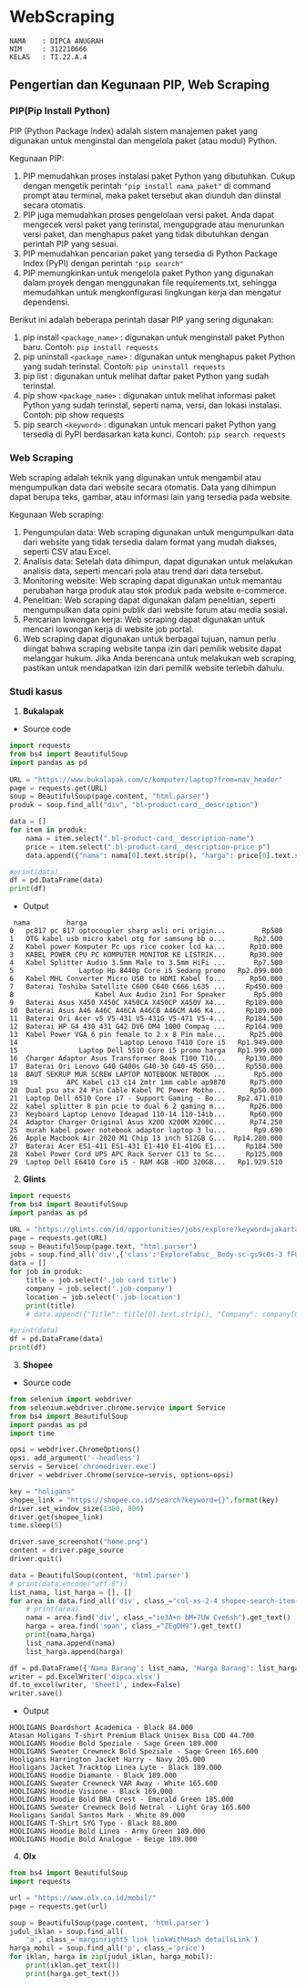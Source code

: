 # WebScraping
```
NAMA    : DIPCA ANUGRAH
NIM     : 312210666
KELAS   : TI.22.A.4
```

## Pengertian dan Kegunaan PIP, Web Scraping
### PIP(Pip Install Python)
PIP (Python Package Index) adalah sistem manajemen paket yang digunakan untuk menginstal dan mengelola paket (atau modul) Python.

Kegunaan PIP:

1. PIP memudahkan proses instalasi paket Python yang dibutuhkan. Cukup dengan mengetik perintah `"pip install nama_paket"` di command prompt atau terminal, maka paket tersebut akan diunduh dan diinstal secara otomatis.
2. PIP juga memudahkan proses pengelolaan versi paket. Anda dapat mengecek versi paket yang terinstal, mengupgrade atau menurunkan versi paket, dan menghapus paket yang tidak dibutuhkan dengan perintah PIP yang sesuai.
3. PIP memudahkan pencarian paket yang tersedia di Python Package Index (PyPI) dengan perintah `"pip search"`
4. PIP memungkinkan untuk mengelola paket Python yang digunakan dalam proyek dengan menggunakan file requirements.txt, sehingga memudahkan untuk mengkonfigurasi lingkungan kerja dan mengatur dependensi.

Berikut ini adalah beberapa perintah dasar PIP yang sering digunakan:

1. pip install `<package_name>` : digunakan untuk menginstall paket Python baru. Contoh: `pip install requests`
2. pip uninstall `<package_name>` : digunakan untuk menghapus paket Python yang sudah terinstal. Contoh: `pip uninstall requests`
3. pip list : digunakan untuk melihat daftar paket Python yang sudah terinstal.
4. pip show `<package_name>` : digunakan untuk melihat informasi paket Python yang sudah terinstal, seperti nama, versi, dan lokasi instalasi. Contoh: pip show requests
5. pip search `<keyword>` : digunakan untuk mencari paket Python yang tersedia di PyPI berdasarkan kata kunci. Contoh: `pip search requests`

### Web Scraping
Web scraping adalah teknik yang digunakan untuk mengambil atau mengumpulkan data dari website secara otomatis. Data yang dihimpun dapat berupa teks, gambar, atau informasi lain yang tersedia pada website.

Kegunaan Web scraping:

1. Pengumpulan data: Web scraping digunakan untuk mengumpulkan data dari website yang tidak tersedia dalam format yang mudah diakses, seperti CSV atau Excel.
2. Analisis data: Setelah data dihimpun, dapat digunakan untuk melakukan analisis data, seperti mencari pola atau trend dari data tersebut.
3. Monitoring website: Web scraping dapat digunakan untuk memantau perubahan harga produk atau stok produk pada website e-commerce.
4. Penelitian: Web scraping dapat digunakan dalam penelitian, seperti mengumpulkan data opini publik dari website forum atau media sosial.
5. Pencarian lowongan kerja: Web scraping dapat digunakan untuk mencari lowongan kerja di website job portal.
6. Web scraping dapat digunakan untuk berbagai tujuan, namun perlu diingat bahwa scraping website tanpa izin dari pemilik website dapat melanggar hukum. Jika Anda berencana untuk melakukan web scraping, pastikan untuk mendapatkan izin dari pemilik website terlebih dahulu.

### Studi kasus
1. **Bukalapak**
* Source code
``` python
import requests
from bs4 import BeautifulSoup
import pandas as pd
     
URL = "https://www.bukalapak.com/c/komputer/laptop?from=nav_header"
page = requests.get(URL)
soup = BeautifulSoup(page.content, "html.parser")
produk = soup.find_all("div", "bl-product-card__description")

data = []
for item in produk:
    nama = item.select(".bl-product-card__description-name")
    price = item.select(".bl-product-card__description-price p")
    data.append({"nama": nama[0].text.strip(), "harga": price[0].text.strip()})

#print(data)
df = pd.DataFrame(data)
print(df)
```
* Output
```
 nama         harga
0   pc817 pc 817 optocoupler sharp asli ori origin...         Rp500
1   OTG kabel usb micro kabel otg for samsung bb o...       Rp2.500
2   Kabel power Komputer Pc ups rice cooker lcd ka...      Rp10.000
3   KABEL POWER CPU PC KOMPUTER MONITOR KE LISTRIK...      Rp30.000
4   Kabel Splitter Audio 3.5mm Male to 3.5mm HiFi ...       Rp7.500
5                Laptop Hp 8440p Core i5 Sedang promo   Rp2.099.000
6   Kabel MHL Converter Micro USB to HDMI Kabel fo...      Rp50.000
7   Baterai Toshiba Satellite C600 C640 C666 L635 ...     Rp450.000
8                    Kabel Aux Audio 2in1 For Speaker       Rp5.000
9   Baterai Asus X450 X450C X450CA X450CP X450V X4...     Rp189.000
10  Baterai Asus A46 A46C A46CA A46CB A46CM A46 K4...     Rp189.000
11  Baterai Ori Acer v5 V5-431 V5-431G V5-471 V5-4...     Rp184.500
12  Baterai HP G4 430 431 G42 DV6 DM4 1000 Compaq ...     Rp164.900
13  Kabel Power VGA 6 pin female to 2 x 8 Pin male...      Rp25.000
14                         Laptop Lenovo T410 Core i5   Rp1.949.000
15               Laptop Dell 5510 Core i5 promo harga   Rp1.999.000
16  Charger Adaptor Asus Transformer Book T100 T10...     Rp130.000
17  Baterai Ori Lenovo G40 G400s G40-30 G40-45 G50...     Rp550.000
18  BAUT SEKRUP MUR SCREW LAPTOP NOTEBOOK NETBOOK ...       Rp5.000
19            APC Kabel c13 c14 2mtr 1mm cable ap9870      Rp75.000
20  Dual psu atx 24 Pin Cable Kabel PC Power Mothe...      Rp50.000
21  Laptop Dell 6510 Core i7 - Support Gaming - Bo...   Rp2.471.010
22  kabel splitter 8 pin pcie to dual 6 2 gaming m...      Rp26.000
23  Keyboard Laptop Lenovo Ideapad 110-14 110-14ib...      Rp60.000
24  Adaptor Charger Original Asus X200 X200M X200C...      Rp74.250
25  murah kabel power notebook adaptor laptop 3 lu...       Rp9.690
26  Apple Macbook Air 2020 M1 Chip 13 inch 512GB G...  Rp14.280.000
27  Baterai Acer ES1-411 ES1-431 E1-410 E1-410G E1...     Rp184.500
28  Kabel Power Cord UPS APC Rack Server C13 to Sc...     Rp125.000
29  Laptop Dell E6410 Core i5 - RAM 4GB -HDD 320GB...   Rp1.929.510
```

2. **Glints**
``` python
import requests
from bs4 import BeautifulSoup
import pandas as pd

URL = "https://glints.com/id/opportunities/jobs/explore?keyword=jakarta&country=ID&locationName=Indonesia"
page = requests.get(URL)
soup = BeautifulSoup(page.text, "html.parser")
jobs = soup.find_all('div',{'class':'ExploreTabsc__Body-sc-gs9c0s-3 fFULhl'})
data = []
for job in produk:
    title = job.select('.job card title')
    company = job.select('.job-company')
    location = job.select('.job-location')
    print(title)
    # data.append({"Title": title[0].text.strip(), "Company": company[0].text.strip(), "Location": location[0].text.strip()})

#print(data)
df = pd.DataFrame(data)
print(df)
```
3. **Shopee**
* Source code
``` python
from selenium import webdriver
from selenium.webdriver.chrome.service import Service
from bs4 import BeautifulSoup
import pandas as pd
import time

opsi = webdriver.ChromeOptions()
opsi. add_argument('--headless')
servis = Service('chromedriver.exe')
driver = webdriver.Chrome(service=servis, options=opsi)

key = "holigans"
shopee_link = "https://shopee.co.id/search?keyword={}".format(key)
driver.set_window_size(1300, 800)
driver.get(shopee_link)
time.sleep(5)

driver.save_screenshot("home.png")
content = driver.page_source
driver.quit()

data = BeautifulSoup(content, 'html.parser')
# print(data.encode("utf-8"))
list_nama, list_harga = [], []
for area in data.find_all('div', class_="col-xs-2-4 shopee-search-item-result__item"):
    # print(area)
    nama = area.find('div', class_="ie3A+n bM+7UW Cve6sh").get_text()
    harga = area.find('span', class_="ZEgDH9").get_text()
    print(nama,harga)
    list_nama.append(nama)
    list_harga.append(harga)

df = pd.DataFrame({'Nama Barang': list_nama, 'Harga Barang': list_harga})
writer = pd.ExcelWriter('dipca.xlsx')
df.to_excel(writer, 'Sheet1', index=False)
writer.save()
```
* Output
```
HOOLIGANS Boardshort Academica - Black 84.000
Atasan Holigans T-shirt Premium Black Unisex Bisa COD 44.700
HOOLIGANS Hoodie Bold Speziale - Sage Green 189.000
HOOLIGANS Sweater Crewneck Bold Speziale - Sage Green 165.600
Hooligans Harrington Jacket Harry - Navy 205.000
Hooligans Jacket Tracktop Linea Lyte - Black 189.000
HOOLIGANS Hoodie Diamante - Black 189.000
HOOLIGANS Sweater Crewneck VAR Away - White 165.600
HOOLIGANS Hoodie Visione - Black 169.000
HOOLIGANS Hoodie Bold BRA Crest - Emerald Green 185.000
HOOLIGANS Sweater Crewneck Bold Netral - Light Gray 165.600
Hooligans Sandal Santos Mark - White 89.000
HOOLIGANS T-Shirt SYG Type - Black 88.800
HOOLIGANS Hoodie Bold Linea - Army Green 189.000
HOOLIGANS Hoodie Bold Analogue - Beige 189.000
```
4. **Olx**
``` python
from bs4 import BeautifulSoup
import requests

url = "https://www.olx.co.id/mobil/"
page = requests.get(url)

soup = BeautifulSoup(page.content, 'html.parser')
judul_iklan = soup.find_all(
    'a', class_='marginright5 link linkWithHash detailsLink')
harga_mobil = soup.find_all('p', class_='price')
for iklan, harga in zip(judul_iklan, harga_mobil):
    print(iklan.get_text())
    print(harga.get_text())
```